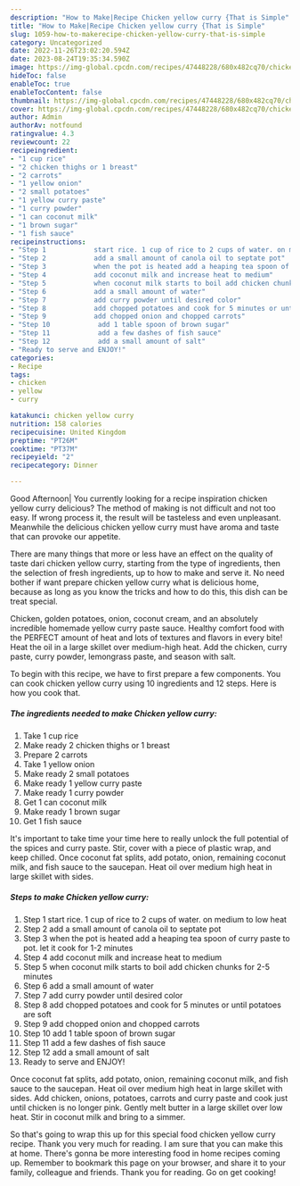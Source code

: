 ```yaml
---
description: "How to Make|Recipe Chicken yellow curry {That is Simple"
title: "How to Make|Recipe Chicken yellow curry {That is Simple"
slug: 1059-how-to-makerecipe-chicken-yellow-curry-that-is-simple
category: Uncategorized
date: 2022-11-26T23:02:20.594Z
date: 2023-08-24T19:35:34.590Z
image: https://img-global.cpcdn.com/recipes/47448228/680x482cq70/chicken-yellow-curry-recipe-main-photo.jpg
hideToc: false
enableToc: true
enableTocContent: false
thumbnail: https://img-global.cpcdn.com/recipes/47448228/680x482cq70/chicken-yellow-curry-recipe-main-photo.jpg
cover: https://img-global.cpcdn.com/recipes/47448228/680x482cq70/chicken-yellow-curry-recipe-main-photo.jpg
author: Admin
authorAv: notfound
ratingvalue: 4.3
reviewcount: 22
recipeingredient:
- "1 cup rice"
- "2 chicken thighs or 1 breast"
- "2 carrots"
- "1 yellow onion"
- "2 small potatoes"
- "1 yellow curry paste"
- "1 curry powder"
- "1 can coconut milk"
- "1 brown sugar"
- "1 fish sauce"
recipeinstructions:
- "Step 1            start rice. 1 cup of rice to 2 cups of water. on medium to low heat"
- "Step 2            add a small amount of canola oil to septate pot"
- "Step 3            when the pot is heated add a heaping tea spoon of curry paste to pot. let it cook for 1-2 minutes"
- "Step 4            add coconut milk and increase heat to medium"
- "Step 5            when coconut milk starts to boil add chicken chunks for 2-5 minutes"
- "Step 6            add a small amount of water"
- "Step 7            add curry powder until desired color"
- "Step 8            add chopped potatoes and cook for 5 minutes or until potatoes are soft"
- "Step 9            add chopped onion and chopped carrots"
- "Step 10            add 1 table spoon of brown sugar"
- "Step 11            add a few dashes of fish sauce"
- "Step 12            add a small amount of salt"
- "Ready to serve and ENJOY!"
categories:
- Recipe
tags:
- chicken
- yellow
- curry

katakunci: chicken yellow curry 
nutrition: 158 calories
recipecuisine: United Kingdom
preptime: "PT26M"
cooktime: "PT37M"
recipeyield: "2"
recipecategory: Dinner

---
```



Good Afternoon| You currently looking for a recipe inspiration chicken yellow curry delicious? The method of making is not difficult and not too easy. If wrong process it, the result will be tasteless and even unpleasant. Meanwhile the delicious chicken yellow curry must have aroma and taste that can provoke our appetite.






There are many things that more or less have an effect on the quality of taste dari chicken yellow curry, starting from the type of ingredients, then the selection of fresh ingredients, up to how to make and serve it. No need bother if want prepare chicken yellow curry what is delicious home, because as long as you know the tricks and how to do this, this dish can be treat special.


Chicken, golden potatoes, onion, coconut cream, and an absolutely incredible homemade yellow curry paste sauce. Healthy comfort food with the PERFECT amount of heat and lots of textures and flavors in every bite! Heat the oil in a large skillet over medium-high heat. Add the chicken, curry paste, curry powder, lemongrass paste, and season with salt.


To begin with this recipe, we have to first prepare a few components. You can cook chicken yellow curry using 10 ingredients and 12 steps. Here is how you cook that.

<!--inarticleads1-->

##### The ingredients needed to make Chicken yellow curry:

1. Take 1 cup rice
1. Make ready 2 chicken thighs or 1 breast
1. Prepare 2 carrots
1. Take 1 yellow onion
1. Make ready 2 small potatoes
1. Make ready 1 yellow curry paste
1. Make ready 1 curry powder
1. Get 1 can coconut milk
1. Make ready 1 brown sugar
1. Get 1 fish sauce


It&#39;s important to take time your time here to really unlock the full potential of the spices and curry paste. Stir, cover with a piece of plastic wrap, and keep chilled. Once coconut fat splits, add potato, onion, remaining coconut milk, and fish sauce to the saucepan. Heat oil over medium high heat in large skillet with sides. 

<!--inarticleads2-->

##### Steps to make Chicken yellow curry:

1. Step 1            start rice. 1 cup of rice to 2 cups of water. on medium to low heat
1. Step 2            add a small amount of canola oil to septate pot
1. Step 3            when the pot is heated add a heaping tea spoon of curry paste to pot. let it cook for 1-2 minutes
1. Step 4            add coconut milk and increase heat to medium
1. Step 5            when coconut milk starts to boil add chicken chunks for 2-5 minutes
1. Step 6            add a small amount of water
1. Step 7            add curry powder until desired color
1. Step 8            add chopped potatoes and cook for 5 minutes or until potatoes are soft
1. Step 9            add chopped onion and chopped carrots
1. Step 10            add 1 table spoon of brown sugar
1. Step 11            add a few dashes of fish sauce
1. Step 12            add a small amount of salt
1. Ready to serve and ENJOY!

Once coconut fat splits, add potato, onion, remaining coconut milk, and fish sauce to the saucepan. Heat oil over medium high heat in large skillet with sides. Add chicken, onions, potatoes, carrots and curry paste and cook just until chicken is no longer pink. Gently melt butter in a large skillet over low heat. Stir in coconut milk and bring to a simmer. 

So that's going to wrap this up for this special food chicken yellow curry recipe. Thank you very much for reading. I am sure that you can make this at home. There's gonna be more interesting food in home recipes coming up. Remember to bookmark this page on your browser, and share it to your family, colleague and friends. Thank you for reading. Go on get cooking!
